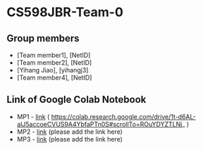 # CS598JBR-Team-0

## Group members
- [Team member1], [NetID]
- [Team member2], [NetID]
- [Yihang Jiao], [yihangj3]
- [Team member4], [NetID]

## Link of Google Colab Notebook
- MP1 - [link](URL) ( https://colab.research.google.com/drive/1t-d6AL-alJ5accoeCVUS9A4YbfaPTn0S#scrollTo=ROuYDYZTLNj_ )
- MP2 - [link](URL) (please add the link here)
- MP3 - [link](URL) (please add the link here)

